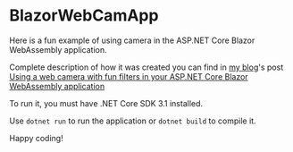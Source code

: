 # BlazorWebCamApp
Here is a fun example of using camera in the ASP.NET Core Blazor WebAssembly application.

Complete description of how it was created you can find in [my blog](https://romansimuta.com/)'s post [Using a web camera with fun filters in your ASP.NET Core Blazor WebAssembly application](https://romansimuta.com/posts/using-a-web-camera-with-fun-filters-in-your-asp-net-core-blazor-webassembly-application/)

To run it, you must have .NET Core SDK 3.1 installed.

Use `dotnet run` to run the application or `dotnet build` to compile it.

Happy coding!  
